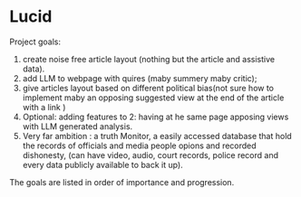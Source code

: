 # Lucid
Project goals:
1. create noise free article layout (nothing but the article and assistive data).
2. add LLM to webpage with quires (maby summery maby critic);
3. give articles layout based on different political bias(not sure how to implement maby an opposing suggested view
at the end of the article with a link )
4. Optional: adding features to 2: having at he same page apposing views with LLM generated analysis. 
5. Very far ambition : a truth Monitor, a easily accessed database that hold the records of officials and media people
opions and recorded dishonesty, (can have video, audio, court records, police record and every data publicly available
to back it up).

The goals are listed in order of importance and progression.

